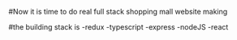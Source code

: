 #Now it is time to do real full stack shopping mall website making

#the building stack is
-redux
-typescript
-express
-nodeJS
-react
